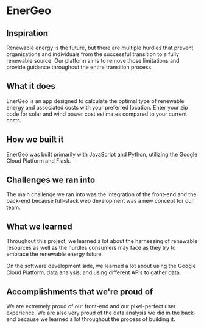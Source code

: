 # EnerGeo

## Inspiration
Renewable energy is the future, but there are multiple hurdles that prevent organizations and individuals from the successful transition to a fully renewable source. Our platform aims to remove those limitations and provide guidance throughout the entire transition process.

## What it does
EnerGeo is an app designed to calculate the optimal type of renewable energy and associated costs with your preferred location. Enter your zip code for solar and wind power cost estimates compared to your current costs.

## How we built it
EnerGeo was built primarily with JavaScript and Python, utilizing the Google Cloud Platform and Flask.

## Challenges we ran into
The main challenge we ran into was the integration of the front-end and the back-end because full-stack web development was a new concept for our team.

## What we learned
Throughout this project, we learned a lot about the harnessing of renewable resources as well as the hurdles consumers may face as they try to embrace the renewable energy future.

On the software development side, we learned a lot about using the Google Cloud Platform, data analysis, and using different APIs to gather data.

## Accomplishments that we're proud of
We are extremely proud of our front-end and our pixel-perfect user experience. We are also very proud of the data analysis we did in the back-end because we learned a lot throughout the process of building it.
